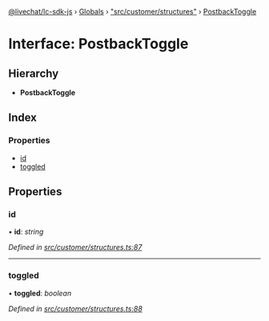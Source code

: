 [@livechat/lc-sdk-js](../README.md) › [Globals](../globals.md) › ["src/customer/structures"](../modules/_src_customer_structures_.md) › [PostbackToggle](_src_customer_structures_.postbacktoggle.md)

# Interface: PostbackToggle

## Hierarchy

* **PostbackToggle**

## Index

### Properties

* [id](_src_customer_structures_.postbacktoggle.md#id)
* [toggled](_src_customer_structures_.postbacktoggle.md#toggled)

## Properties

###  id

• **id**: *string*

*Defined in [src/customer/structures.ts:87](https://github.com/livechat/lc-sdk-js/blob/228cb10/src/customer/structures.ts#L87)*

___

###  toggled

• **toggled**: *boolean*

*Defined in [src/customer/structures.ts:88](https://github.com/livechat/lc-sdk-js/blob/228cb10/src/customer/structures.ts#L88)*
